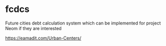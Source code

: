 # fcdcs

Future cities debt calculation system which can be implemented for project Neom if they are interested

https://eamadit.com/Urban-Centers/
